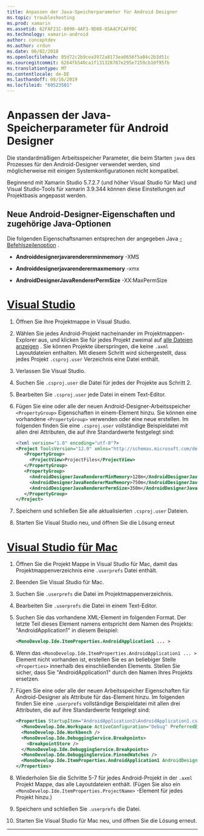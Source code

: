 ```yaml
---
title: Anpassen der Java-Speicherparameter für Android Designer
ms.topic: troubleshooting
ms.prod: xamarin
ms.assetid: 62FAF21C-8090-4AF3-9D88-05A4CFCAFFDC
ms.technology: xamarin-android
author: conceptdev
ms.author: crdun
ms.date: 06/02/2018
ms.openlocfilehash: 05d72c2b9cea3972a8173ea0656f5a84c2b3d51c
ms.sourcegitcommit: 6264fb540ca1f131328707e295e7259cb10f95fb
ms.translationtype: MT
ms.contentlocale: de-DE
ms.lasthandoff: 08/16/2019
ms.locfileid: "69523501"
---
```

# <a name="adjusting-java-memory-parameters-for-the-android-designer"></a>Anpassen der Java-Speicherparameter für Android Designer

Die standardmäßigen Arbeitsspeicher Parameter, die beim Starten `java` des Prozesses für den Android-Designer verwendet werden, sind möglicherweise mit einigen Systemkonfigurationen nicht kompatibel.

Beginnend mit Xamarin Studio 5.7.2.7 (und höher Visual Studio für Mac) und Visual Studio-Tools für xamarin 3.9.344 können diese Einstellungen auf Projektbasis angepasst werden.

## <a name="new-android-designer-properties-and-corresponding-java-options"></a>Neue Android-Designer-Eigenschaften und zugehörige Java-Optionen

Die folgenden Eigenschaftsnamen entsprechen der angegeben Java [-Befehlszeilenoption](http://docs.oracle.com/javase/7/docs/technotes/tools/windows/java.html) .

- **Androiddesignerjavarendererminmemory** -XMS

- **Androiddesignerjavarenderermaxmemory** -xmx

- **AndroidDesignerJavaRendererPermSize** -XX:MaxPermSize


# <a name="visual-studiotabwindows"></a>[Visual Studio](#tab/windows)

1. Öffnen Sie Ihre Projektmappe in Visual Studio.

2. Wählen Sie jedes Android-Projekt nacheinander im Projektmappen-Explorer aus, und klicken Sie für jedes Projekt zweimal auf [alle Dateien anzeigen](https://docs.microsoft.com/previous-versions/visualstudio/visual-studio-2008/4afxey9h(v=vs.90)) . Sie können Projekte überspringen, die keine `.axml` Layoutdateien enthalten. Mit diesem Schritt wird sichergestellt, dass jedes Projekt `.csproj.user` Verzeichnis eine Datei enthält.

3. Verlassen Sie Visual Studio.

4. Suchen Sie `.csproj.user` die Datei für jedes der Projekte aus Schritt 2.

5. Bearbeiten Sie `.csproj.user` jede Datei in einem Text-Editor.

6. Fügen Sie eine oder alle der neuen Android-Designer-Arbeitsspeicher `<PropertyGroup>` Eigenschaften in einem-Element hinzu. Sie können eine vorhandene `<PropertyGroup>` verwenden oder eine neue erstellen. Im folgenden finden Sie eine `.csproj.user` vollständige Beispieldatei mit allen drei Attributen, die auf ihre Standardwerte festgelegt sind:

    ```xml
    <?xml version="1.0" encoding="utf-8"?>
    <Project ToolsVersion="12.0" xmlns="http://schemas.microsoft.com/developer/msbuild/2003">
       <PropertyGroup>
         <ProjectView>ProjectFiles</ProjectView>
       </PropertyGroup>
       <PropertyGroup>
         <AndroidDesignerJavaRendererMinMemory>128m</AndroidDesignerJavaRendererMinMemory>
         <AndroidDesignerJavaRendererMaxMemory>750m</AndroidDesignerJavaRendererMaxMemory>
         <AndroidDesignerJavaRendererPermSize>350m</AndroidDesignerJavaRendererPermSize>
       </PropertyGroup>
    </Project>
    ```

7. Speichern und schließen Sie alle aktualisierten `.csproj.user` Dateien.

8. Starten Sie Visual Studio neu, und öffnen Sie die Lösung erneut

# <a name="visual-studio-for-mactabmacos"></a>[Visual Studio für Mac](#tab/macos)

1. Öffnen Sie die Projekt Mappe in Visual Studio für Mac, damit das Projektmappenverzeichnis eine `.userprefs` Datei enthält.

2. Beenden Sie Visual Studio für Mac.

3. Suchen Sie `.userprefs` die Datei im Projektmappenverzeichnis.

4. Bearbeiten Sie `.userprefs` die Datei in einem Text-Editor.

5. Suchen Sie das vorhandene XML-Element im folgenden Format. Der letzte Teil dieses Element namens entspricht dem Namen des Projekts: "AndroidApplication1" in diesem Beispiel:

    ```xml
    <MonoDevelop.Ide.ItemProperties.AndroidApplication1 ... >
    ```

6. Wenn das `<MonoDevelop.Ide.ItemProperties.AndroidApplication1 ... >` Element nicht vorhanden ist, erstellen Sie es an beliebiger Stelle `<Properties>` innerhalb des einschließenden Elements. Stellen Sie sicher, dass Sie "AndroidApplication1" durch den Namen Ihres Projekts ersetzen.

7. Fügen Sie eine oder alle der neuen Arbeitsspeicher Eigenschaften für Android-Designer als Attribute für das-Element hinzu. Im folgenden finden Sie eine `.userprefs` vollständige Beispieldatei mit allen drei Attributen, die auf ihre Standardwerte festgelegt sind:

    ```xml
    <Properties StartupItem="AndroidApplication1\AndroidApplication1.csproj">
      <MonoDevelop.Ide.Workspace ActiveConfiguration="Debug" PreferredExecutionTarget="Android.SelectDevice" />
      <MonoDevelop.Ide.Workbench />
      <MonoDevelop.Ide.DebuggingService.Breakpoints>
        <BreakpointStore />
      </MonoDevelop.Ide.DebuggingService.Breakpoints>
      <MonoDevelop.Ide.DebuggingService.PinnedWatches />
      <MonoDevelop.Ide.ItemProperties.AndroidApplication1 AndroidDesignerJavaRendererMinMemory="128m" AndroidDesignerJavaRendererMaxMemory="750m" AndroidDesignerJavaRendererPermSize="350m" />
    </Properties>
    ```

8. Wiederholen Sie die Schritte 5-7 für jedes Android-Projekt in der `.axml` Projekt Mappe, das alle Layoutdateien enthält. (Fügen Sie also ein `<MonoDevelop.Ide.ItemProperties.ProjectName>` -Element für jedes Projekt hinzu.)

9. Speichern und schließen Sie `.userprefs` die Datei.

10. Starten Sie Visual Studio für Mac neu, und öffnen Sie die Lösung erneut.

-----

